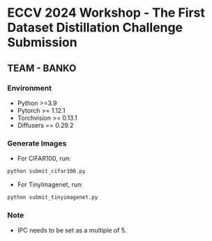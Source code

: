 # ECCV 2024 Workshop - The First Dataset Distillation Challenge Submission

## TEAM - BANKO

### Environment

- Python >=3.9
- Pytorch >= 1.12.1
- Torchvision >= 0.13.1
- Diffusers == 0.29.2

### Generate Images

- For CIFAR100, run:
``````python
python submit_cifar100.py
``````

- For TinyImagenet, run:
``````python
python submit_tinyimagenet.py
``````

### Note

- IPC needs to be set as a multiple of 5.
